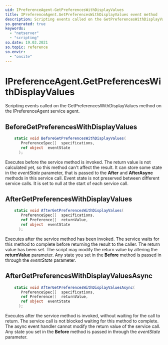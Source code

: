 ```yaml
---
uid: IPreferenceAgent-GetPreferencesWithDisplayValues
title: IPreferenceAgent.GetPreferencesWithDisplayValues event method
description: Scripting events called on the GetPreferencesWithDisplayValues method on the IPreferenceAgent service agent.
so.generated: true
keywords:
  - "netserver"
  - "scripting"
so.date: 19.03.2021
so.topic: reference
so.envir:
  - "onsite"
---
```

# IPreferenceAgent.GetPreferencesWithDisplayValues

Scripting events called on the <see cref='M:SuperOffice.CRM.Services.IPreferenceAgent.GetPreferencesWithDisplayValues'>GetPreferencesWithDisplayValues</see> method on the <see cref='IPreferenceAgent'>IPreferenceAgent</see>  service agent.

## BeforeGetPreferencesWithDisplayValues
```cs
    static void BeforeGetPreferencesWithDisplayValues(
       PreferenceSpec[]  specifications,
       ref object  eventState
      );
```
Executes before the service method is invoked.
The return value is not calculated yet, so this method can't affect the result.
It can store some state in the *eventState* parameter, that is passed to the **After** and **AfterAsync** methods in this service call.
Event state is not preserved between different service calls. It is set to null at the start of each service call.
## AfterGetPreferencesWithDisplayValues
```cs
    static void AfterGetPreferencesWithDisplayValues(
       PreferenceSpec[]  specifications,
       ref Preference[]  returnValue,
       ref object  eventState
      );
```
Executes after the service method has been invoked. The service waits for this method to complete before returning the result to the caller.
The return value has been set. The script may modify the return value by altering the **returnValue** parameter.
Any state you set in the **Before** method is passed in through the *eventState* parameter.
## AfterGetPreferencesWithDisplayValuesAsync
```cs
    static void AfterGetPreferencesWithDisplayValuesAsync(
       PreferenceSpec[]  specifications,
       ref Preference[]  returnValue,
       ref object  eventState
      );
```
Executes after the service method is invoked, without waiting for the call to return.
The service call is not blocked waiting for this method to complete.
The async event handler cannot modify the return value of the service call.
Any state you set in the **Before** method is passed in through the *eventState* parameter.

